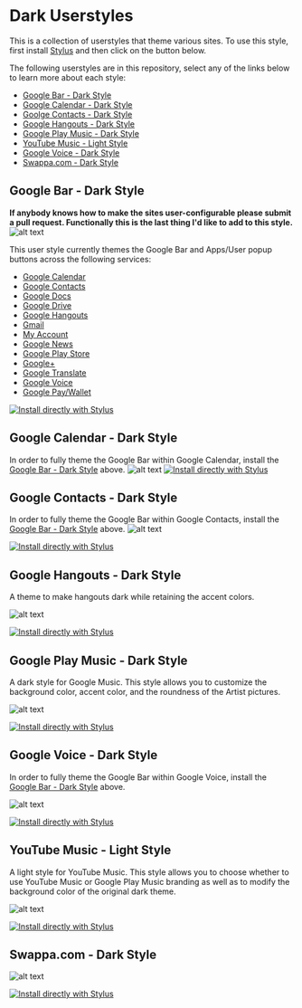 # Dark Userstyles
This is a collection of userstyles that theme various sites.
To use this style, first install [Stylus](https://add0n.com/stylus.html) and then click on the button below.

The following userstyles are in this repository, select any of the links below to learn more about each style:
- [Google Bar - Dark Style](https://github.com/Devo7v/UserCSS/#google-bar---dark-style)
- [Google Calendar - Dark Style](https://github.com/Devo7v/UserCSS/#google-calendar---dark-style)
- [Goolge Contacts - Dark Style](https://github.com/Devo7v/UserCSS/#google-contacts---dark-style)
- [Google Hangouts - Dark Style](https://github.com/Devo7v/UserCSS/#google-hangouts---dark-style)
- [Google Play Music - Dark Style](https://github.com/Devo7v/UserCSS/#google-play-music---dark-style)
- [YouTube Music - Light Style](https://github.com/Devo7v/UserCSS/#youtube-music---light-style)
- [Google Voice - Dark Style](https://github.com/Devo7v/UserCSS/#google-voice---dark-style)
- [Swappa.com - Dark Style](https://github.com/Devo7v/UserCSS/#swappacom---dark-style)

## Google Bar - Dark Style
**If anybody knows how to make the sites user-configurable please submit a pull request.  Functionally this is the last thing I'd like to add to this style.**
![alt text](https://raw.githubusercontent.com/Devo7v/UserCSS/master/Screenshots/GoogleBar.png "Google Bar - Dark Style Screenshot (Screenshot needs to be updated)")

This user style currently themes the Google Bar and Apps/User popup buttons across the following services:
- [Google Calendar](https://calendar.google.com/)
- [Google Contacts](https://contacts.google.com/)
- [Google Docs](https://docs.google.com/)
- [Google Drive](https://drive.google.com/)
- [Google Hangouts](https://hangouts.google.com/)
- [Gmail](https://mail.google.com/)
- [My Account](https://myaccount.google.com/)
- [Google News](https://news.google.com/)
- [Google Play Store](https://play.google.com/store)
- [Google+](https://plus.google.com/)
- [Google Translate](https://translate.google.com/)
- [Google Voice](https://voice.google.com/)
- [Google Pay/Wallet](https://pay.google.com/)

[![Install directly with Stylus](https://img.shields.io/badge/Install%20directly%20with-Stylus-116b59.svg?longCache=true&style=for-the-badge)](https://raw.githubusercontent.com/Devo7v/UserCSS/master/GoogleBar-Dark.user.css)

## Google Calendar - Dark Style
In order to fully theme the Google Bar within Google Calendar, install the [Google Bar - Dark Style](https://github.com/Devo7v/UserCSS/#google-bar---dark-style) above.
![alt text](https://raw.githubusercontent.com/Devo7v/UserCSS/master/Screenshots/GoogleCalendar.jpeg "Google Calendar - Dark Style Screenshot (Screenshot needs to be updated)")
[![Install directly with Stylus](https://img.shields.io/badge/Install%20directly%20with-Stylus-116b59.svg?longCache=true&style=for-the-badge)](https://raw.githubusercontent.com/Devo7v/UserCSS/master/GoogleCalendar-Dark.user.css)

## Google Contacts - Dark Style
In order to fully theme the Google Bar within Google Contacts, install the [Google Bar - Dark Style](https://github.com/Devo7v/UserCSS/#google-bar---dark-style) above.
![alt text](https://raw.githubusercontent.com/Devo7v/UserCSS/master/Screenshots/GoogleContacts.png "Google Contacts - Dark Style Screenshot (Screenshot needs to be updated)")

[![Install directly with Stylus](https://img.shields.io/badge/Install%20directly%20with-Stylus-116b59.svg?longCache=true&style=for-the-badge)](https://raw.githubusercontent.com/Devo7v/UserCSS/master/GoogleContacts-Dark.user.css)

## Google Hangouts - Dark Style
A theme to make hangouts dark while retaining the accent colors.

![alt text](https://raw.githubusercontent.com/Devo7v/UserCSS/master/Screenshots/Hangouts.png "Google Hangouts - Dark Style Screenshot")

[![Install directly with Stylus](https://img.shields.io/badge/Install%20directly%20with-Stylus-116b59.svg?longCache=true&style=for-the-badge)](https://raw.githubusercontent.com/Devo7v/UserCSS/master/GoogleHangouts-Dark.user.css)


## Google Play Music - Dark Style
A dark style for Google Music.  This style allows you to customize the background color, accent color, and the roundness of the Artist pictures.

![alt text](https://raw.githubusercontent.com/Devo7v/UserCSS/master/Screenshots/GoogleMusic.png "Google Music - Dark Style Screenshot")

[![Install directly with Stylus](https://img.shields.io/badge/Install%20directly%20with-Stylus-116b59.svg?longCache=true&style=for-the-badge)](https://raw.githubusercontent.com/Devo7v/UserCSS/master/GooglePlayMusic-Dark.user.css)

## Google Voice - Dark Style
In order to fully theme the Google Bar within Google Voice, install the [Google Bar - Dark Style](https://github.com/Devo7v/UserCSS/#google-bar---dark-style) above.

![alt text](https://raw.githubusercontent.com/Devo7v/UserCSS/master/Screenshots/GoogleVoice.png "Google Voice - Dark Style Screenshot")

[![Install directly with Stylus](https://img.shields.io/badge/Install%20directly%20with-Stylus-116b59.svg?longCache=true&style=for-the-badge)](https://raw.githubusercontent.com/Devo7v/UserCSS/master/GoogleVoice-Dark.user.css)

## YouTube Music - Light Style

A light style for YouTube Music.  This style allows you to choose whether to use YouTube Music or Google Play Music branding as well as to modify the background color of the original dark theme.

![alt text](https://raw.githubusercontent.com/Devo7v/UserCSS/master/Screenshots/YouTubeMusic.jpg "YouTube Music - Light Style Screenshot")

[![Install directly with Stylus](https://img.shields.io/badge/Install%20directly%20with-Stylus-116b59.svg?longCache=true&style=for-the-badge)](https://raw.githubusercontent.com/Devo7v/UserCSS/master/YouTubeMusic-Light.user.css)



## Swappa.com - Dark Style
![alt text](https://raw.githubusercontent.com/Devo7v/UserCSS/master/Screenshots/Swappa.png "Swappa.com - Dark Style Screenshot")

[![Install directly with Stylus](https://img.shields.io/badge/Install%20directly%20with-Stylus-116b59.svg?longCache=true&style=for-the-badge)](https://raw.githubusercontent.com/Devo7v/UserCSS/master/Swappa-Dark.user.css)
